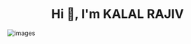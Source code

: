 <h1 align="center">Hi 👋, I'm KALAL RAJIV</h1>

![images](https://github.com/user-attachments/assets/90c8fa93-63b4-453c-a403-6ad3888f1110)
